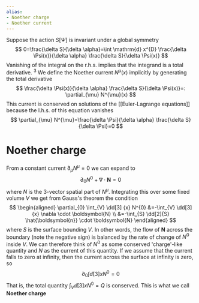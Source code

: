 ```yaml
---
alias:
- Noether charge
- Noether current
---
```

Suppose the action $S[\Psi]$ is invariant under a global symmetry
$$
0=\frac{\delta S}{\delta \alpha}=\int \mathrm{d} x^{D} \frac{\delta \Psi(x)}{\delta \alpha} \frac{\delta S}{\delta \Psi(x)}
$$
Vanishing of the integral on the r.h.s. implies that the integrand is a total derivative. ${ }^{3}$ We define the Noether current $N^{\mu}(x)$ implicitly by generating the total derivative
$$
\frac{\delta \Psi(x)}{\delta \alpha} \frac{\delta S}{\delta \Psi(x)}=: \partial_{\mu} N^{\mu}(x)
$$
This current is conserved on solutions of the [[Euler-Lagrange equations]] because the l.h.s. of this equation vanishes
$$
\partial_{\mu} N^{\mu}=\frac{\delta \Psi}{\delta \alpha} \frac{\delta S}{\delta \Psi}=0
$$

# Noether charge
From a constant current $\partial_{\mu} N^{\mu}=0$ we  can expand to
$$
\partial_{0} N^{0}+\nabla \cdot \boldsymbol{N}=0
$$
where $N$ is the 3-vector spatial part of $N^{\mu}$. Integrating this over some fixed volume $V$ we get from Gauss's theorem the condition
$$
\begin{aligned}
\partial_{0} \int_{V} \dd[3] {x} N^{0} &=-\int_{V} \dd[3] {x} \nabla \cdot \boldsymbol{N} \\
&=-\int_{S} \dd[2]{S}  \hat{\boldsymbol{n}} \cdot \boldsymbol{N}
\end{aligned}
$$
where $S$ is the surface bounding $V$. In other words, the flow of $\boldsymbol{N}$ across the boundary (note the negative sign) is balanced by the rate of change of $N^{0}$ inside $V$. We can therefore think of $N^{0}$ as some conserved 'charge'-like quantity and $N$ as the current of this quantity. If we assume that the current falls to zero at infinity, then the current across the surface at infinity is zero, so
$$
\partial_{0} \int \dd[3] {x} N^{0}=0
$$
That is, the total quantity $\int_{V} \dd[3]{x} N^{0}=Q$ is conserved. This is what we call **Noether charge**